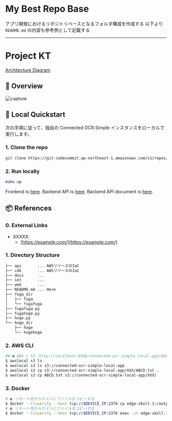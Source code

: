 # My Best Repo Base

アプリ開発におけるリポジトリベースとなるフォルダ構成を作成する
以下より `README.md` の内容も参考例として記載する

-----

# Project KT

[Architecture Diagram](https://drive.google.com/file/d/XXXXX/view?usp=sharing)

## 🚀 Overview

![capture](./data/readme_capture.png)

## 🔧 Local Quickstart

次の手順に従って、独自の Connected OCR Simple インスタンスをローカルで実行します。

### 1. Clone the repo

```bash
git clone https://git-codecommit.ap-northeast-1.amazonaws.com/v1/repos/connected-ocr-simple
```

### 2. Run locally

```bash
make up
```

Frontend is [here](http://localhost:3000). Backend API is [here](http://localhost:8888). Backend API document is [here](http://localhost:8888/docs).

## 📦 References

### 0. External Links

- XXXXX:
  - [https://example.com/](https://example.com/)

### 1. Directory Structure

```bash
├── api       ... AWSリソースのIaC
├── cdk       ... AWSリソースのIaC
├── docs      ...
├── iot       ...
├── web       ... 
├── README.md ... Here
├── fuga_dir
│   ├── fuga
│   └── fugafuga
├── fugafuga.py
├── fugahoge.py
├── hoge.py
└── hoge_dir
    ├── hoge
    └── hogehoge
```

### 2. AWS CLI

```bash
## ■ AWS > S3：http://localhost:4566/connected-ocr-simple-local-app/XXX/ABCD.txt
$ awslocal s3 ls                                                       # Bucket List
$ awslocal s3 ls s3://connected-ocr-simple-local-app                   # Folder/File List
$ awslocal s3 cp s3://connected-ocr-simple-local-app/XXX/ABCD.txt .    # Download Folder/File
$ awslocal s3 cp ABCD.txt s3://connected-ocr-simple-local-app/XXX/     # Upload Folder/File
```

### 3. Docker

```bash
# ■ リモート先からホストにファイルをコピーする
$ docker --tlsverify --host tcp://$DEVICE_IP:2376 cp edge-skoll-1:/output ./output
# ■ リモート先からホストにファイルをコピーする
$ docker --tlsverify --host tcp://$DEVICE_IP:2376 exec -it edge-skoll-1 /bin/bash
```